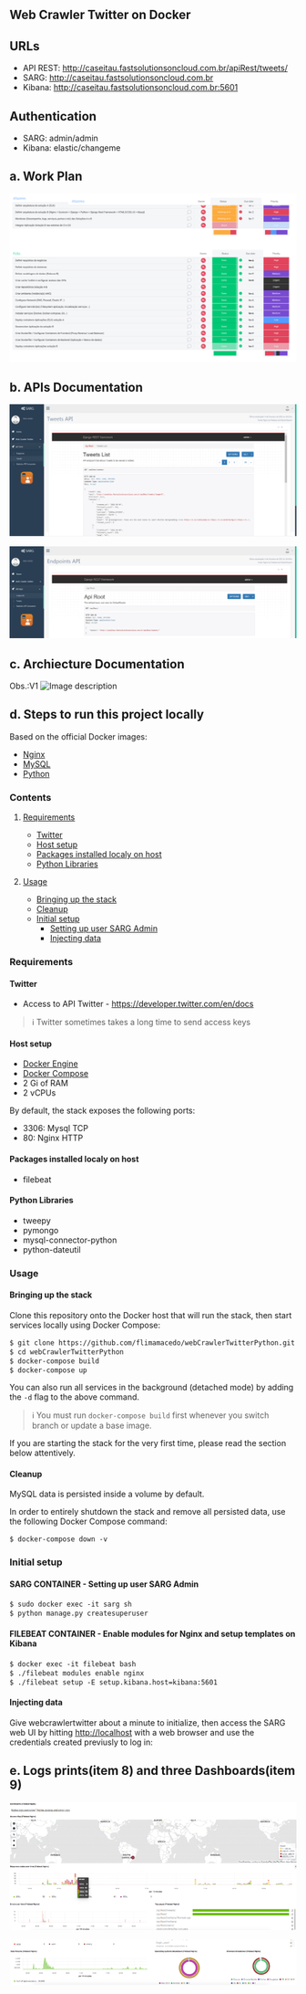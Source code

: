 ##  Web Crawler Twitter on Docker
##  URLs

* API REST: http://caseitau.fastsolutionsoncloud.com.br/apiRest/tweets/</li>
* SARG: http://caseitau.fastsolutionsoncloud.com.br</li>
* Kibana: http://caseitau.fastsolutionsoncloud.com.br:5601</li>


##  Authentication

* SARG: admin/admin
* Kibana: elastic/changeme


## a. Work Plan

![Work Plan](https://github.com/flimamacedo/webCrawlerTwitterPython/blob/master/imgs/workPlan.PNG)


## b. APIs Documentation 

![Image description](https://github.com/flimamacedo/webCrawlerTwitterPython/blob/master/imgs/api2.PNG)

![Image description](https://github.com/flimamacedo/webCrawlerTwitterPython/blob/master/imgs/api1.png)

## c. Archiecture Documentation

Obs.:V1
![Image description](http://caseitau.fastsolutionsoncloud.com.br/media/media/image005.png)

## d. Steps to run this project locally</h2>

Based on the official Docker images:

* [Nginx](https://hub.docker.com/_/nginx)
* [MySQL](https://hub.docker.com/_/mysql)
* [Python](https://hub.docker.com/_/python)


### Contents

1. [Requirements](#requirements)
   * [Twitter](#twitter)
   * [Host setup](#host-setup)
   * [Packages installed localy on host](#packages-installed-localy-on-host)
   * [Python Libraries](#python-libraries)   
   
2. [Usage](#usage)
   * [Bringing up the stack](#bringing-up-the-stack)
   * [Cleanup](#cleanup)
   * [Initial setup](#initial-setup)
     * [Setting up user SARG Admin](#setting-up-user-sarg-admin)
     * [Injecting data](#injecting-data)

### Requirements

#### Twitter

* Access to API Twitter - https://developer.twitter.com/en/docs

> :information_source: Twitter sometimes takes a long time to send access keys

#### Host setup

* [Docker Engine](https://docs.docker.com/install/) 
* [Docker Compose](https://docs.docker.com/compose/install/)
* 2 Gi of RAM
* 2 vCPUs 

By default, the stack exposes the following ports:
* 3306: Mysql TCP
* 80: Nginx HTTP

#### Packages installed localy on host

* filebeat

#### Python Libraries

* tweepy
* pymongo
* mysql-connector-python
* python-dateutil

### Usage

#### Bringing up the stack

Clone this repository onto the Docker host that will run the stack, then start services locally using Docker Compose:

```console
$ git clone https://github.com/flimamacedo/webCrawlerTwitterPython.git
$ cd webCrawlerTwitterPython
$ docker-compose build
$ docker-compose up
```
You can also run all services in the background (detached mode) by adding the `-d` flag to the above command.

> :information_source: You must run `docker-compose build` first whenever you switch branch or update a base image.

If you are starting the stack for the very first time, please read the section below attentively.

#### Cleanup

MySQL data is persisted inside a volume by default.

In order to entirely shutdown the stack and remove all persisted data, use the following Docker Compose command:

```console
$ docker-compose down -v
```

### Initial setup

#### SARG CONTAINER - Setting up user SARG Admin

```console
$ sudo docker exec -it sarg sh
$ python manage.py createsuperuser 
```

#### FILEBEAT CONTAINER - Enable modules for Nginx and setup templates on Kibana
```console
$ docker exec -it filebeat bash
$ ./filebeat modules enable nginx
$ ./filebeat setup -E setup.kibana.host=kibana:5601
```

#### Injecting data

Give webcrawlertwitter about a minute to initialize, then access the SARG web UI by hitting
[http://localhost](http://localhost) with a web browser and use the credentials created previusly  to log in:


## e. Logs prints(item 8) and three Dashboards(item 9)

![Image description](https://github.com/flimamacedo/webCrawlerTwitterPython/blob/master/imgs/dash1.png)

![Image description](https://github.com/flimamacedo/webCrawlerTwitterPython/blob/master/imgs/dash2.png)
